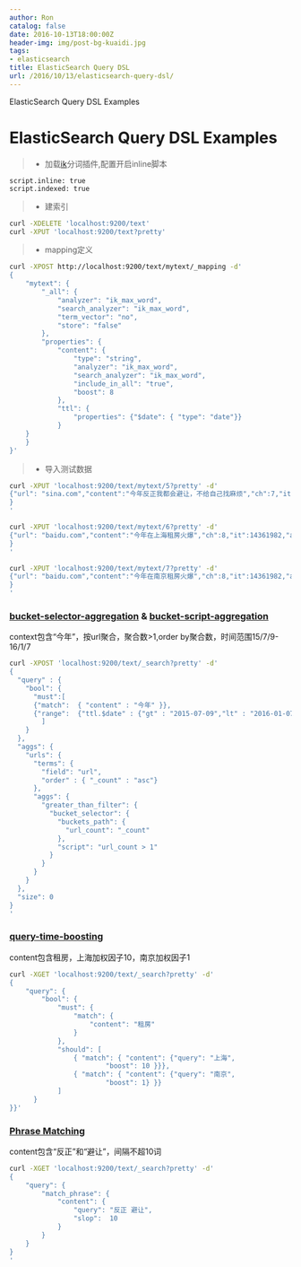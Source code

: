 ```yaml
---
author: Ron
catalog: false
date: 2016-10-13T18:00:00Z
header-img: img/post-bg-kuaidi.jpg
tags:
- elasticsearch
title: ElasticSearch Query DSL
url: /2016/10/13/elasticsearch-query-dsl/
---
```


ElasticSearch Query DSL Examples
<!--more-->

ElasticSearch Query DSL Examples
=============================


> * 加载[ik](https://github.com/medcl/elasticsearch-analysis-ik)分词插件,配置开启inline脚本

```
script.inline: true
script.indexed: true
```

> * 建索引

```bash
curl -XDELETE 'localhost:9200/text'
curl -XPUT 'localhost:9200/text?pretty'
```

> * mapping定义

```bash
curl -XPOST http://localhost:9200/text/mytext/_mapping -d'
{
    "mytext": {  
        "_all": {
            "analyzer": "ik_max_word",
            "search_analyzer": "ik_max_word",
            "term_vector": "no",
            "store": "false"
        },
        "properties": {
            "content": {
                "type": "string",
                "analyzer": "ik_max_word",
                "search_analyzer": "ik_max_word",
                "include_in_all": "true",
                "boost": 8
            },
            "ttl": {
          		"properties": {"$date": { "type": "date"}}
        	}
    }
    }
}'
```

> * 导入测试数据

```bash
curl -XPUT 'localhost:9200/text/mytext/5?pretty' -d'
{"url": "sina.com","content":"今年反正我都会避让，不给自己找麻烦","ch":7,"it":14361982,"appid":{"$numberLong":"1"},"ttl":{"$date":"2015-07-09T23:59:40.631+0800"}
}
'

curl -XPUT 'localhost:9200/text/mytext/6?pretty' -d'
{"url": "baidu.com","content":"今年在上海租房火爆","ch":8,"it":14361982,"appid":{"$numberLong":"1"},"ttl":{"$date":"2015-07-09T23:59:40.631+0800"}
}
'

curl -XPUT 'localhost:9200/text/mytext/7?pretty' -d'
{"url": "baidu.com","content":"今年在南京租房火爆","ch":8,"it":14361982,"appid":{"$numberLong":"1"},"ttl":{"$date":"2015-07-09T23:59:40.631+0800"}
}
'
```

### [bucket-selector-aggregation](https://www.elastic.co/guide/en/elasticsearch/reference/master/search-aggregations-pipeline-bucket-selector-aggregation.html) & [bucket-script-aggregation](https://www.elastic.co/guide/en/elasticsearch/reference/master/search-aggregations-pipeline-bucket-script-aggregation.html) ###

context包含“今年”，按url聚合，聚合数>1,order by聚合数，时间范围15/7/9-16/1/7

```bash
curl -XPOST 'localhost:9200/text/_search?pretty' -d'
{
  "query" : {
    "bool": {
      "must":[
      {"match":  { "content" : "今年" }},
      {"range":  {"ttl.$date" : {"gt" : "2015-07-09","lt" : "2016-01-07"}}}
        ] 
    }
  },
  "aggs": {
    "urls": {
      "terms": {
        "field": "url",
        "order" : { "_count" : "asc"}
      }, 
      "aggs": {
        "greater_than_filter": {
          "bucket_selector": {
            "buckets_path": {
              "url_count": "_count"
            }, 
            "script": "url_count > 1"
          }
        }
      }
    }
  },
  "size": 0
}
'
```

### [query-time-boosting](https://www.elastic.co/guide/en/elasticsearch/guide/current/query-time-boosting.html) ###

content包含租房，上海加权因子10，南京加权因子1

```bash
curl -XGET 'localhost:9200/text/_search?pretty' -d'
{
    "query": {
        "bool": {
            "must": {
                "match": {
                    "content": "租房"
                }
            },
            "should": [ 
                { "match": { "content": {"query": "上海",
                        "boost": 10 }}},
                { "match": { "content": {"query": "南京",
                        "boost": 1} }}
            ] 
      }
}}'
```

### [Phrase Matching](https://www.elastic.co/guide/en/elasticsearch/guide/current/slop.html) ###

content包含“反正”和“避让”，间隔不超10词

```Bash
curl -XGET 'localhost:9200/text/_search?pretty' -d'
{
    "query": {
        "match_phrase": {
            "content": {
                "query": "反正 避让",
                "slop":  10
            }
        }
    }
}
'
```
